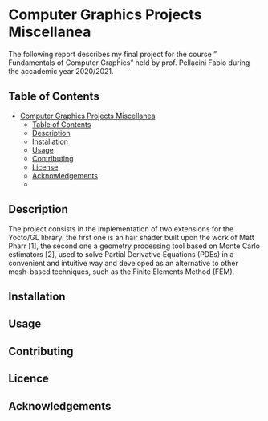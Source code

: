 # Computer Graphics Projects Miscellanea

The following report describes my final project for the course ” Fundamentals of Computer Graphics” held by prof. Pellacini Fabio during the accademic year 2020/2021.

## Table of Contents
- [Computer Graphics Projects Miscellanea](#Computer-Graphics-Projects-Miscellanea)
  - [Table of Contents](#table-of-contents)
  - [Description](#description)
  - [Installation](#installation)
  - [Usage](#usage)
  - [Contributing](#contributing)
  - [License](#license)
  - [Acknowledgements](#acknowledgements)
  - 
## Description
The project consists in the implementation of two extensions for the Yocto/GL library: the first one is an hair shader built upon the work of Matt Pharr [1], the second one a geometry processing tool based on Monte Carlo estimators [2], used to solve Partial Derivative Equations (PDEs) in a convenient and intuitive way and developed as an alternative to other mesh-based techniques, such as the Finite Elements Method (FEM).

## Installation
## Usage
## Contributing
## Licence
## Acknowledgements

